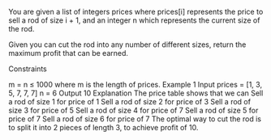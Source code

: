 You are given a list of integers prices where prices[i] represents the price to sell a rod of size i + 1, and an integer n which represents the current size of the rod.

Given you can cut the rod into any number of different sizes, return the maximum profit that can be earned.

Constraints

m = n ≤ 1000 where m is the length of prices.
Example 1
Input
prices = [1, 3, 5, 7, 7, 7]
n = 6
Output
10
Explanation
The price table shows that we can
Sell a rod of size 1 for price of 1
Sell a rod of size 2 for price of 3
Sell a rod of size 3 for price of 5
Sell a rod of size 4 for price of 7
Sell a rod of size 5 for price of 7
Sell a rod of size 6 for price of 7
The optimal way to cut the rod is to split it into 2 pieces of length 3, to achieve profit of 10.
